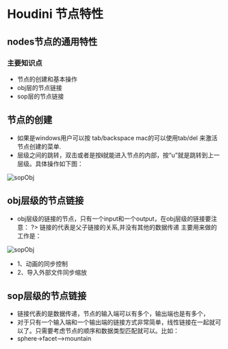# Houdini 节点特性

## nodes节点的通用特性

### 主要知识点

* 节点的创建和基本操作
* obj层的节点链接
* sop层的节点链接

## 节点的创建
* 如果是windows用户可以按 tab/backspace mac的可以使用tab/del 来激活节点创建的菜单.
* 层级之间的跳转，双击或者是按**i**就能进入节点的内部，按“u”就是跳转到上一层级。具体操作如下图：

![sopObj](http://artiststd.xyz/img/sopObj.gif)

## obj层级的节点链接

* obj层级的链接的节点，只有一个input和一个output，在obj层级的链接要注意：
?> 链接的代表是父子链接的关系,并没有其他的数据传递
主要用来做的工作是：

![sopObj](http://artiststd.xyz/img/sopObj.png)

* 1、动画的同步控制
* 2、导入外部文件同步缩放

## sop层级的节点链接
* 链接代表的是数据传递，节点的输入端可以有多个，输出端也是有多个，
* 对于只有一个输入端和一个输出端的链接方式非常简单，线性链接在一起就可以了。只需要考虑节点的顺序和数据类型匹配就可以。比如：
* sphere->facet-->mountain

